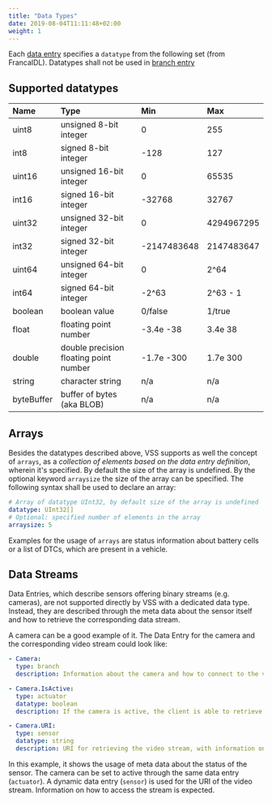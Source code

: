```yaml
---
title: "Data Types"
date: 2019-08-04T11:11:48+02:00
weight: 1
---
```


Each [data entry](/vehicle_signal_specification/rule_set/data_entry) specifies a ```datatype``` from the following set (from FrancaIDL). Datatypes shall not be used in [branch entry](/vehicle_signal_specification/rule_set/branches)

## Supported datatypes

Name       | Type                       | Min  | Max
:----------|:---------------------------|:-----|:---
uint8      | unsigned 8-bit integer     | 0    | 255
int8       | signed 8-bit integer       | -128 | 127
uint16     | unsigned 16-bit integer    |  0   | 65535
int16      | signed 16-bit integer      | -32768 | 32767
uint32     | unsigned 32-bit integer    | 0 | 4294967295
int32      | signed 32-bit integer      | -2147483648 | 2147483647
uint64     | unsigned 64-bit integer    | 0    | 2^64
int64      | signed 64-bit integer      | -2^63 | 2^63 - 1
boolean    | boolean value              | 0/false | 1/true
float      | floating point number      | -3.4e -38 | 3.4e 38
double     | double precision floating point number | -1.7e -300 | 1.7e 300
string     | character string           | n/a  | n/a
byteBuffer | buffer of bytes (aka BLOB) | n/a | n/a


## Arrays

Besides the datatypes described above, VSS supports as well the concept of
`arrays`, as a *collection of elements based on the data entry
definition*, wherein it's specified. By default the size of the array is undefined.
By the optional keyword `arraysize` the size of the array can be specified.
The following syntax shall be used to declare an array:

```YAML
# Array of datatype UInt32, by default size of the array is undefined
datatype: UInt32[]
# Optional: specified number of elements in the array
arraysize: 5
```

Examples for the usage of `arrays` are status information about battery cells or a list of DTCs, which are present in a
vehicle.



## Data Streams

Data Entries, which describe sensors offering binary streams
(e.g. cameras), are not supported directly by VSS with a
dedicated data type. Instead, they are described through the
meta data about the sensor itself and how to retrieve the
corresponding data stream.

A camera can be a good example of it. The Data Entry for the camera
and the corresponding video stream could look like:

```YAML
- Camera:
  type: branch
  description: Information about the camera and how to connect to the video stream

- Camera.IsActive:
  type: actuator
  datatype: boolean
  description: If the camera is active, the client is able to retrieve the video stream

- Camera.URI:
  type: sensor
  datatype: string
  description: URI for retrieving the video stream, with information on how to access the stream (e.g. protocol,  data format, encoding, etc.)

```

In this example, it shows the usage of meta data about
the status of the sensor. The camera can be set to active through
the same data entry (`actuator`). A dynamic data entry (`sensor`)
is used for the URI of the video stream. Information on how to access
the stream is expected.
